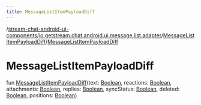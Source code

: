 ```yaml
---
title: MessageListItemPayloadDiff
---
```

/[stream-chat-android-ui-components](../../index.md)/[io.getstream.chat.android.ui.message.list.adapter](../index.md)/[MessageListItemPayloadDiff](index.md)/[MessageListItemPayloadDiff](MessageListItemPayloadDiff.md)  
  
  
  
# MessageListItemPayloadDiff  
fun [MessageListItemPayloadDiff](MessageListItemPayloadDiff.md)(text: [Boolean](https://kotlinlang.org/api/latest/jvm/stdlib/kotlin/-boolean/index.html), reactions: [Boolean](https://kotlinlang.org/api/latest/jvm/stdlib/kotlin/-boolean/index.html), attachments: [Boolean](https://kotlinlang.org/api/latest/jvm/stdlib/kotlin/-boolean/index.html), replies: [Boolean](https://kotlinlang.org/api/latest/jvm/stdlib/kotlin/-boolean/index.html), syncStatus: [Boolean](https://kotlinlang.org/api/latest/jvm/stdlib/kotlin/-boolean/index.html), deleted: [Boolean](https://kotlinlang.org/api/latest/jvm/stdlib/kotlin/-boolean/index.html), positions: [Boolean](https://kotlinlang.org/api/latest/jvm/stdlib/kotlin/-boolean/index.html))
